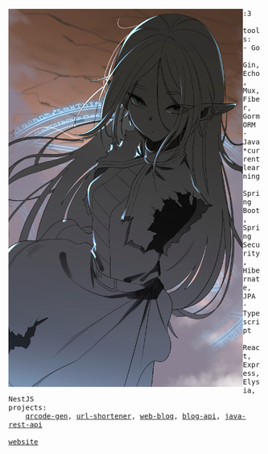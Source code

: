 <p float="left">
 <img src="https://github.com/lorewired/lorewired/blob/main/frieren.png" width="466" height="750" align="left">
  <p float="left">
    <samp>
      :3 
      <br>
      <br>
      tools:
      <br>
      - Go<br>
          &nbsp;&nbsp;&nbsp;&nbsp;Gin, Echo, Mux, Fiber, Gorm ORM<br>
      - Java *current learning<br>
          &nbsp;&nbsp;&nbsp;&nbsp;Spring Boot, Spring Security, Hibernate, JPA<br>
      - Typescript<br>
          &nbsp;&nbsp;&nbsp;&nbsp;React, Express, Elysia, NestJS<br>
      projects:<br>
      &nbsp;&nbsp;&nbsp;&nbsp;<a href="https://github.com/lorewired/qrcode-generator">qrcode-gen</a>, <a href="https://github.com/lorewired/url-shortener">url-shortener</a>, <a href="https://github.com/lorewired/ts-blog-web-update">web-blog</a>, <a href="https://github.com/lorewired/go-blog-api">blog-api</a>, <a href="https://github.com/lorewired/projeto-spring">java-rest-api</a>
      <br>
     <br>
      <a href="https://lorewired.netlify.app/">website</a>
      <b>
    </samp>
    <br>
    <br>
  </p>
</p>
